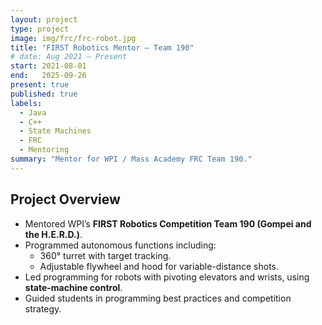 ```yaml
---
layout: project
type: project
image: img/frc/frc-robot.jpg
title: "FIRST Robotics Mentor – Team 190"
# date: Aug 2021 – Present
start: 2021-08-01
end:   2025-09-26
present: true
published: true
labels:
  - Java
  - C++
  - State Machines
  - FRC
  - Mentoring
summary: "Mentor for WPI / Mass Academy FRC Team 190."
---
```


## Project Overview
- Mentored WPI’s **FIRST Robotics Competition Team 190 (Gompei and the H.E.R.D.)**.
- Programmed autonomous functions including:
  - 360° turret with target tracking.
  - Adjustable flywheel and hood for variable-distance shots.
- Led programming for robots with pivoting elevators and wrists, using **state-machine control**.
- Guided students in programming best practices and competition strategy.
